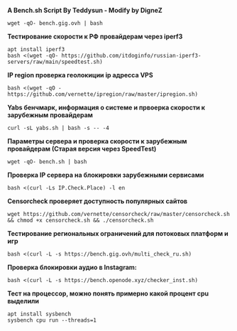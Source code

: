 **A Bench.sh Script By Teddysun - Modify by DigneZ**
```
wget -qO- bench.gig.ovh | bash
```

**Тестирование скорости к РФ провайдерам через iperf3**
```
apt install iperf3
bash <(wget -qO- https://github.com/itdoginfo/russian-iperf3-servers/raw/main/speedtest.sh)
```

**IP region проверка геолокиции ip адресса VPS**
```
bash <(wget -qO - https://github.com/vernette/ipregion/raw/master/ipregion.sh)
```

**Yabs бенчмарк, информация о системе и првоерка скорости к зарубежным провайдерам**
```
curl -sL yabs.sh | bash -s -- -4
```

**Параметры сервера и проверка скорости к зарубежным провайдерам (Старая версия через SpeedTest)**
```
wget -qO- bench.sh | bash
```

 **Проверка IP сервера на блокировки зарубежными сервисами**
```
bash <(curl -Ls IP.Check.Place) -l en
```

**Censorcheck проверяет доступность популярных сайтов**
```
wget https://github.com/vernette/censorcheck/raw/master/censorcheck.sh && chmod +x censorcheck.sh && ./censorcheck.sh
```

**Тестирование региональных ограничений для потоковых платформ и игр**
```
bash <(curl -L -s https://bench.gig.ovh/multi_check_ru.sh)
```

**Проверка блокировки аудио в Instagram:**
```
bash <(curl -L -s https://bench.openode.xyz/checker_inst.sh)
```

**Тест на процессор, можно понять примерно какой процент cpu выделили**
```
apt install sysbench
sysbench cpu run --threads=1
```
